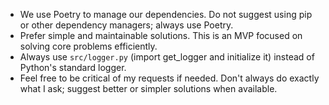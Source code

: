 - We use Poetry to manage our dependencies. Do not suggest using pip or other dependency managers; always use Poetry.
- Prefer simple and maintainable solutions. This is an MVP focused on solving core problems efficiently.
- Always use `src/logger.py` (import get_logger and initialize it) instead of Python's standard logger.
- Feel free to be critical of my requests if needed. Don't always do exactly what I ask; suggest better or simpler solutions when available.
